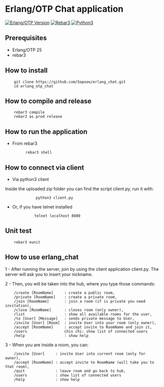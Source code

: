 # Erlang/OTP Chat application
[![Erlang/OTP Version](https://img.shields.io/badge/erlang-25-blue)](https://www.erlang.org)
[![Rebar3](https://img.shields.io/badge/rebar3-3.25%2B-orange)](https://rebar3.org)
[![Python3](https://img.shields.io/badge/python3-blue)](https://rebar3.org)

## Prerequisites
- Erlang/OTP 25
- rebar3

## How to install
        git clone https://github.com/Sepooo/erlang_chat.git
        cd erlang_otp_chat

## How to compile and release
        rebar3 compile
        rebar3 as prod release

## How to run the application
* From rebar3
            
            rebar3 shell

## How to connect via client
* Via python3 client

Inside the uploaded zip folder you can find the script client.py, run it with:

                  python3 client.py

* Or, if you have telnet installed
                
                telnet localhost 8080
## Unit test
        rebar3 eunit
        
## How to use erlang_chat

1 - After running the server, join by using the client application client.py. The server will ask you to insert your nickname.

2 - Then, you will be taken into the hub, where you type those commands:

        /create [RoomName]     : create a public room,
        /private [RoomName]    : create a private room,
        /join [RoomName]       : join a room (if is private you need invitation),
        /close [RoomName]      : closes room (only owner),
        /list                  : show all available rooms for the user,
        /to [User] [Message]   : sends private message to User,
        /invite [User] [Room]  : invite User into your room (only owner),
        /accept [RoomName]     : accept invite to RoomName and join it,
        /users                 chis chi: show list of connected users
        /help                  : show help

3 - When you are inside a room, you can:

        /invite [User]     : invite User into current room (only for owner),
        /accept [RoomName] : accept invite to RoomName (will take you to that room),
        /quit              : leave room and go back to hub,
        /users             : show list of connected users        
        /help              : show help